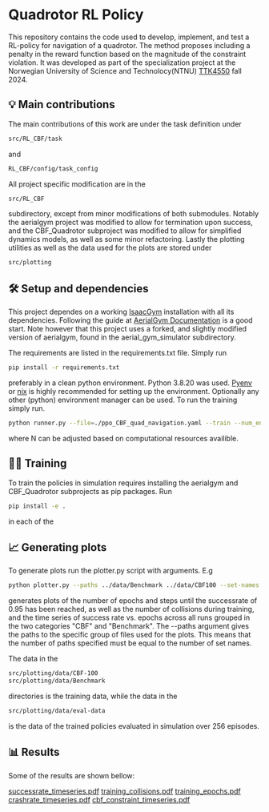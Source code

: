 # Quadrotor RL Policy
This repository contains the code used to develop, implement, and test a RL-policy for navigation of a quadrotor.
The method proposes including a penalty in the reward function based on the magnitude of the constraint violation.
It was developed as part of the specialization project at the Norwegian University of Science and Technolocy(NTNU)
[TTK4550](https://www.ntnu.edu/studies/courses/TTK4550#tab=omEmnet) fall 2024.

## :bulb: Main contributions
The main contributions of this work are under the task definition under
```bash
src/RL_CBF/task
```
and
```bash
RL_CBF/config/task_config
```
All project specific modification are in the
```bash
src/RL_CBF
```
subdirectory, except from minor modifications of both submodules.
Notably the aerialgym project was modified to allow for termination upon success, and the
CBF_Quadrotor subproject was modified to allow for simplified dynamics models, as well as some minor refactoring.
Lastly the plotting utilities as well as the data used for the plots are stored under
```bash
src/plotting
```
## :hammer_and_wrench: Setup and dependencies
This project dependes on a working [IsaacGym](https://junxnone.github.io/isaacgymdocs/index.html) installation with all its dependencies.
Following the guide at [AerialGym Documentation](https://ntnu-arl.github.io/aerial_gym_simulator/) is a good start.
Note however that this project uses a forked, and slightly modified version of aerialgym, found in the aerial_gym_simulator subdirectory.

The requirements are listed in the requirements.txt file. Simply run
```bash
pip install -r requirements.txt
```
preferably in a clean python environment. Python 3.8.20 was used.
[Pyenv](https://github.com/pyenv/pyenv) or [nix](https://nixos.org/) is highly recommended for setting up the environment.
Optionally any other (python) environment manager can be used.
To run the training simply run.
```bash
python runner.py --file=./ppo_CBF_quad_navigation.yaml --train --num_envs=[N] --headless=True
```
where N can be adjusted based on computational resources availible. 
## :weight_lifting_man: Training
To train the policies in simulation requires installing the aerialgym and CBF_Quadrotor subprojects as pip packages.
Run 
```bash
pip install -e .
```
in each of the 

## :chart_with_upwards_trend: Generating plots
To generate plots run the plotter.py script with arguments. E.g
```bash
python plotter.py --paths ../data/Benchmark ../data/CBF100 --set-names Benchmark CBF --plot-type steps epochs training-collisions successrate-timeseries
```
generates plots of the number of epochs and steps until the successrate of 0.95 has been reached,
as well as the number of collisions during training, and the time series of success rate vs. epochs across all runs grouped in the two 
categories "CBF" and "Benchmark". The --paths argument gives the paths to the specific group of files used for the plots.
This means that the number of paths specified must be equal to the number of set names.

The data in the
```bash
src/plotting/data/CBF-100
src/plotting/data/Benchmark
```
directories is the training data, while the data in the
```bash
src/plotting/data/eval-data
```
is the data of the trained policies evaluated in simulation over 256 episodes.

## :bar_chart: Results
Some of the results are shown bellow:

[successrate_timeseries.pdf](https://github.com/user-attachments/files/18185281/successrate_timeseries.pdf)
[training_collisions.pdf](https://github.com/user-attachments/files/18185285/training_collisions.pdf)
[training_epochs.pdf](https://github.com/user-attachments/files/18185288/training_epochs.pdf)
[crashrate_timeseries.pdf](https://github.com/user-attachments/files/18185289/crashrate_timeseries.pdf)
[cbf_constraint_timeseries.pdf](https://github.com/user-attachments/files/18185290/cbf_constraint_timeseries.pdf)

